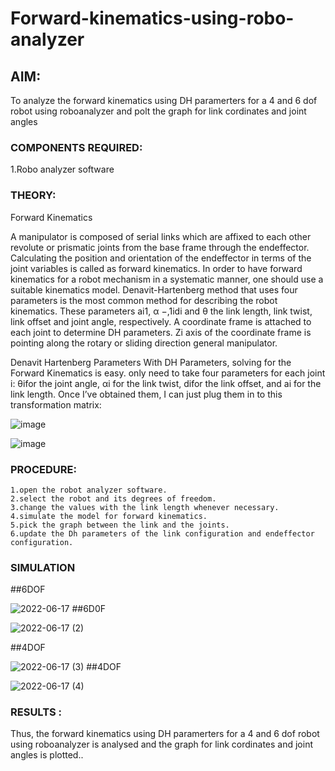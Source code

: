 # Forward-kinematics-using-robo-analyzer

## AIM: 
To analyze the forward kinematics using DH paramerters for a 4 and 6 dof robot using roboanalyzer and polt the graph for link cordinates and joint angles
### COMPONENTS REQUIRED:
1.Robo analyzer software  


### THEORY: 
  
Forward Kinematics

A manipulator is composed of serial links which are affixed to each other revolute or prismatic joints from the base frame through the endeffector. 
Calculating the position and orientation of the endeffector in terms of the joint variables is called as forward kinematics. 
In order to have forward kinematics for a robot mechanism in a systematic manner, one should use a suitable kinematics model. 
Denavit-Hartenberg method that uses four parameters is the most common method for describing the robot kinematics. 
These parameters ai1, α −,1idi and θ the link length, link twist, link offset and joint angle, respectively. 
A coordinate frame is attached to each joint to determine DH parameters. Zi axis of the coordinate frame is pointing along the rotary or sliding direction general manipulator.

Denavit Hartenberg Parameters
With DH Parameters, solving for the Forward Kinematics is easy.  only need to take four parameters for each joint 
i: θifor the joint angle, 
αi for the link twist, 
difor the link offset, and 
ai for the link length. Once I’ve obtained them, I can just plug them in to this transformation matrix:


![image](https://user-images.githubusercontent.com/36288975/170172719-ed7befc9-2894-4344-bfd5-be831bb05308.png)

 ![image](https://user-images.githubusercontent.com/36288975/170172766-b8aeb788-7fd7-4de7-b340-f04656707ebd.png)

 

### PROCEDURE:
```
1.open the robot analyzer software.
2.select the robot and its degrees of freedom.
3.change the values with the link length whenever necessary.
4.simulate the model for forward kinematics.
5.pick the graph between the link and the joints.
6.update the Dh parameters of the link configuration and endeffector configuration.
```





### SIMULATION

##6DOF

 ![2022-06-17](https://user-images.githubusercontent.com/94154531/174299241-19c5e505-2d96-4d35-8e06-692e62ed6fa8.png)
##6D0F

 ![2022-06-17 (2)](https://user-images.githubusercontent.com/94154531/174299334-bbac0283-7bad-415c-845a-93fd7d824ce6.png)


##4DOF

![2022-06-17 (3)](https://user-images.githubusercontent.com/94154531/174300111-754341e6-5e84-46b5-93b0-80aefdaf892f.png)
##4DOF

![2022-06-17 (4)](https://user-images.githubusercontent.com/94154531/174300199-06b04bf0-0598-4a66-a198-de18aff0fc4a.png)
 

 
 
 
 
 

 
 
 
 
 
 
 
 
 
 
 
 

 
 














### RESULTS :
Thus, the forward kinematics using DH paramerters for a 4 and 6 dof robot using roboanalyzer is analysed and the graph for link cordinates and joint angles is plotted..

